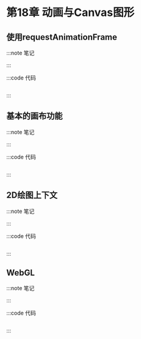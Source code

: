 # 第18章 动画与Canvas图形

## 使用requestAnimationFrame

:::note 笔记

:::

:::code 代码

```js

```

:::

## 基本的画布功能

:::note 笔记

:::

:::code 代码

```js

```

:::

## 2D绘图上下文

:::note 笔记

:::

:::code 代码

```js

```

:::

## WebGL

:::note 笔记

:::

:::code 代码

```js

```

:::
